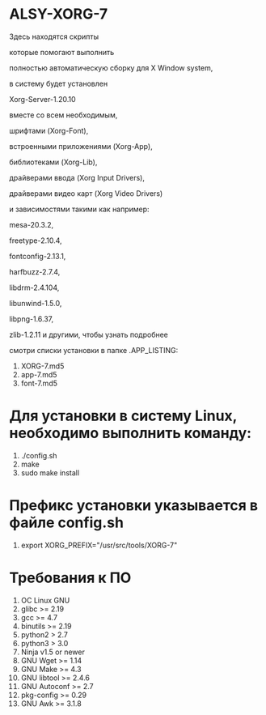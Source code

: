 # ALSY-XORG-7

Здесь находятся скрипты 

которые помогают выполнить

полностью автоматическую сборку для X Window system,

в систему будет установлен

Xorg-Server-1.20.10  
  
вместе со всем необходимым,  
  
шрифтами (Xorg-Font),  

встроенными приложениями (Xorg-App),  

библиотеками (Xorg-Lib),  

драйверами ввода (Xorg Input Drivers),  

драйверами видео карт (Xorg Video Drivers)  

и зависимостями такими как например:  

mesa-20.3.2,  

freetype-2.10.4,  

fontconfig-2.13.1,  

harfbuzz-2.7.4,  

libdrm-2.4.104,  

libunwind-1.5.0,  

libpng-1.6.37,  

zlib-1.2.11 и другими, чтобы узнать подробнее  

смотри списки установки в папке .APP_LISTING:  

1. XORG-7.md5  
2. app-7.md5  
3. font-7.md5  

# Для установки в систему Linux, необходимо выполнить команду:

1. ./config.sh  
2. make         
3. sudo make install

# Префикс установки указывается в файле config.sh

1. export XORG_PREFIX="/usr/src/tools/XORG-7"

# Требования к ПО

1. ОС Linux GNU
2. glibc >= 2.19
3. gcc >= 4.7
4. binutils >= 2.19
4. python2 > 2.7
5. python3 > 3.0
6. Ninja v1.5 or newer
7. GNU Wget >= 1.14
8. GNU Make >= 4.3
9. GNU libtool >= 2.4.6
10. GNU Autoconf >= 2.7
11. pkg-config >= 0.29
12. GNU Awk >= 3.1.8
